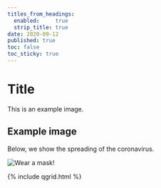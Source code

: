 ```yaml
---
titles_from_headings:
  enabled:     true
  strip_title: true
date: 2020-09-12
published: true
toc: false
toc_sticky: true
---
```

<div class="row">
    <div class="col-md-6">

# Title

This is an example image.

## Example image

Below, we show the spreading of the coronavirus.

![Wear a mask!](https://i.giphy.com/YMRTIe8Gikpw4lpewu.gif)
  </div>
  <div class="col-md-6">
    {% include qgrid.html %}
  </div>
</div>


